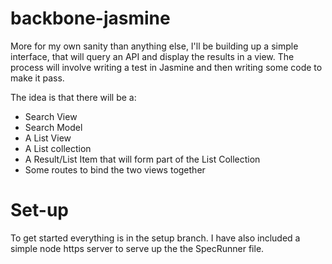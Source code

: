 backbone-jasmine
================

More for my own sanity than anything else, I'll be building up a simple interface, that will query an API
and display the results in a view. The process will involve writing a test in Jasmine and then writing some
code to make it pass.

The idea is that there will be a:

* Search View
* Search Model
* A List View
* A List collection
* A Result/List Item that will form part of the List Collection
* Some routes to bind the two views together

Set-up
======

To get started everything is in the setup branch. I have also included a simple node https server to serve
up the the SpecRunner file.